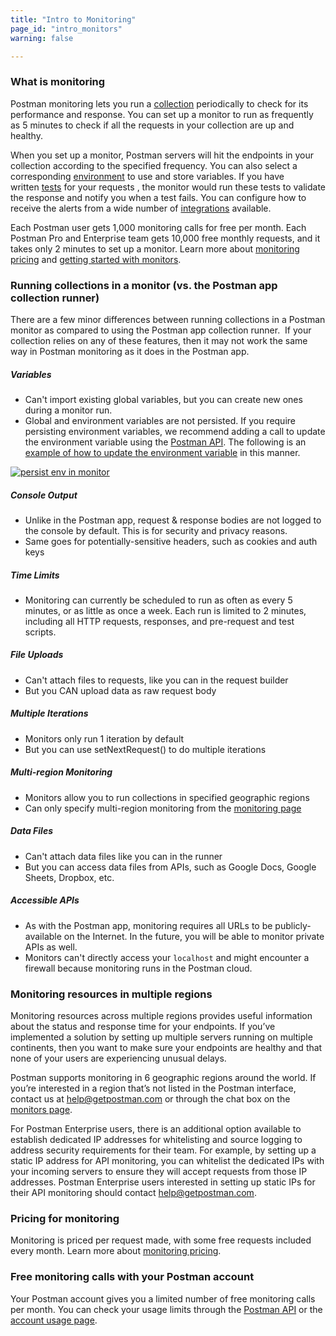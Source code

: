 ```yaml
---
title: "Intro to Monitoring"
page_id: "intro_monitors"
warning: false

---
```


### What is monitoring

Postman monitoring lets you run a [collection](/docs/postman/collections/creating_collections) periodically to check for its performance and response. You can set up a monitor to run as frequently as 5 minutes to check if all the requests in your collection are up and healthy. 

When you set up a monitor, Postman servers will hit the endpoints in your collection according to the specified frequency. You can also select a corresponding [environment](/docs/postman/environments_and_globals/manage_environments/) to use and store variables. If you have written [tests](/docs/postman/scripts/test_scripts) for your requests , the monitor would run these tests to validate the response and notify you when a test fails. You can configure how to receive the alerts from a wide number of [integrations](/docs/pro/integrations/intro_integrations) available.

Each Postman user gets 1,000 monitoring calls for free per month. Each Postman Pro and Enterprise team gets 10,000 free monthly requests, and it takes only 2 minutes to set up a monitor. Learn more about [monitoring pricing](/docs/postman/monitors/pricing_monitors) and [getting started with monitors](/docs/postman/monitors/setting_up_monitor).

### Running collections in a monitor (vs. the Postman app collection runner)

There are a few minor differences between running collections in a Postman monitor as compared to using the Postman app collection runner.  If your collection relies on any of these features, then it may not work the same way in Postman monitoring as it does in the Postman app.

##### **Variables**

   *   Can't import existing global variables, but you can create new ones during a monitor run.
   *   Global and environment variables are not persisted. If you require persisting environment variables, we recommend adding a call to update the environment variable using the [Postman API](/docs/postman/postman_api/intro_api/). The following is an [example of how to update the environment variable](https://documenter.getpostman.com/view/218543/lunch-picker/6fWy4Ao#fe7e2416-4af9-fffc-02af-b8fc2c58a181) in this manner.

   [![persist env in monitor](https://s3.amazonaws.com/postman-static-getpostman-com/postman-docs/monitorPersistEnv.png)](https://s3.amazonaws.com/postman-static-getpostman-com/postman-docs/monitorPersistEnv.png)

##### **Console Output**

   *   Unlike in the Postman app, request & response bodies are not logged to the console by default. This is for security and privacy reasons.
   *   Same goes for potentially-sensitive headers, such as cookies and auth keys

##### **Time Limits**

   *   Monitoring can currently be scheduled to run as often as every 5 minutes, or as little as once a week. Each run is limited to 2 minutes, including all HTTP requests, responses, and pre-request and test scripts.

##### **File Uploads**

   *   Can't attach files to requests, like you can in the request builder
   *   But you CAN upload data as raw request body

##### **Multiple Iterations**

   *   Monitors only run 1 iteration by default
   *   But you can use setNextRequest() to do multiple iterations

##### **Multi-region Monitoring**

   *   Monitors allow you to run collections in specified geographic regions
   *   Can only specify multi-region monitoring from the [monitoring page](https://monitor.getpostman.com)

##### **Data Files**

   *   Can't attach data files like you can in the runner
   *   But you can access data files from APIs, such as Google Docs, Google Sheets, Dropbox, etc.

##### **Accessible APIs**

   * As with the Postman app, monitoring requires all URLs to be publicly-available on the Internet. In the future, you will be able to monitor private APIs as well.
   * Monitors can't directly access your `localhost` and might encounter a firewall because monitoring runs in the Postman cloud.

### Monitoring resources in multiple regions

Monitoring resources across multiple regions provides useful information about the status and response time for your endpoints. If you’ve implemented a solution by setting up multiple servers running on multiple continents, then you want to make sure your endpoints are healthy and that none of your users are experiencing unusual delays.

Postman supports monitoring in 6 geographic regions around the world. If you’re interested in a region that’s not listed in the Postman interface, contact us at [help@getpostman.com](mailto:help@getpostman.com) or through the chat box on the [monitors page](https://monitor.getpostman.com).

For Postman Enterprise users, there is an additional option available to establish dedicated IP addresses for whitelisting and source logging to address security requirements for their team. For example, by setting up a static IP address for API monitoring, you can whitelist the dedicated IPs with your incoming servers to ensure they will accept requests from those IP addresses. Postman Enterprise users interested in setting up static IPs for their API monitoring should contact [help@getpostman.com](mailto:help@getpostman.com).

### Pricing for monitoring

Monitoring is priced per request made, with some free requests included every month. Learn more about [monitoring pricing](/docs/postman/monitors/pricing_monitors).

### Free monitoring calls with your Postman account

Your Postman account gives you a limited number of free monitoring calls per month. You can check your usage limits through the [Postman API](https://docs.api.getpostman.com) or the [account usage page](https://go.pstmn.io/postman-account-limits).
